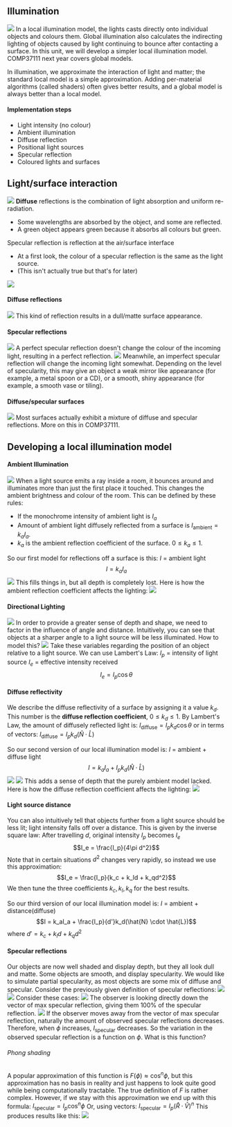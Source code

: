 ## Illumination
![](Pasted%20image%2020230223160035.png)
In a local illumination model, the lights casts directly onto individual objects and colours them. Global illumination also calculates the indirecting lighting of objects caused by light continuing to bounce after contacting a surface.
In this unit, we will develop a simpler local illumination model. COMP37111 next year covers global models.

In illumination, we approximate the interaction of light and matter; the standard local model is a simple approximation. Adding per-material algorithms (called shaders) often gives better results, and a global model is always better than a local model.

#### Implementation steps
- Light intensity (no colour)
- Ambient illumination
- Diffuse reflection
- Positional light sources
- Specular reflection
- Coloured lights and surfaces

## Light/surface interaction
![](Pasted%20image%2020230223160547.png)
**Diffuse** reflections is the combination of light absorption and uniform re-radiation.
- Some wavelengths are absorbed by the object, and some are reflected.
- A green object appears green because it absorbs all colours but green.

Specular reflection is reflection at the air/surface interface
- At a first look, the colour of a specular reflection is the same as the light source.
- (This isn't actually true but that's for later)

![](Pasted%20image%2020230223160914.png)

#### Diffuse reflections
![](Pasted%20image%2020230223161033.png)
This kind of reflection results in a dull/matte surface appearance.

#### Specular reflections
![](Pasted%20image%2020230223161157.png)
A perfect specular reflection doesn't change the colour of the incoming light, resulting in a perfect reflection.
![](Pasted%20image%2020230223161234.png)
Meanwhile, an imperfect specular reflection will change the incoming light somewhat. Depending on the level of specularity, this may give an object a weak mirror like appearance (for example, a metal spoon or a CD), or a smooth, shiny appearance (for example, a smooth vase or tiling).
#### Diffuse/specular surfaces
![](Pasted%20image%2020230223161445.png)
Most surfaces actually exhibit a mixture of diffuse and specular reflections. More on this in COMP37111.

## Developing a local illumination model
#### Ambient Illumination
![](Pasted%20image%2020230223161626.png)
When a light source emits a ray inside a room, it bounces around and illuminates more than just the first place it touched. This changes the ambient brightness and colour of the room. This can be defined by these rules:
- If the monochrome intensity of ambient light is $I_a$
- Amount of ambient light diffusely reflected from a surface is $I_{\text{ambient}} = k_aI_a$.
- $k_a$ is the ambient reflection coefficient of the surface. $0 \leq k_a \leq 1$.

So our first model for reflections off a surface is this:
$I$ = ambient light
$$I = k_aI_a$$
![](Pasted%20image%2020230223163548.png)
This fills things in, but all depth is completely lost. Here is how the ambient reflection coefficient affects the lighting:
![](Pasted%20image%2020230223163653.png)
#### Directional Lighting
![](Pasted%20image%2020230223163855.png)
In order to provide a greater sense of depth and shape, we need to factor in the influence of angle and distance. Intuitively, you can see that objects at a sharper angle to a light source will be less illuminated. How to model this?
![](Pasted%20image%2020230223164106.png)
Take these variables regarding the position of an object relative to a light source. We can use Lambert's Law:
$I_p$ = intensity of light source
$I_e$ = effective intensity received
$$ I_e = I_p\cos{\theta}$$
#### Diffuse reflectivity
We describe the diffuse reflectivity of a surface by assigning it a value $k_d$.
This number is the **diffuse reflection coefficient**, $0 \leq k_d \leq 1$.
By Lambert's Law, the amount of diffusely reflected light is:
$I_{\text{diffuse}} = I_pk_d\cos{\theta}$
or in terms of vectors:
$I_{\text{diffuse}} = I_pk_d(\hat{N} \cdot \hat{L})$

So our second version of our local illumination model is:
$I$ = ambient + diffuse light
$$I = k_aI_a + I_pk_d(\hat{N} \cdot \hat{L})$$
![](Pasted%20image%2020230223165011.png)
![](Pasted%20image%2020230223165056.png)
This adds a sense of depth that the purely ambient model lacked. Here is how the diffuse reflection coefficient affects the lighting:
![](Pasted%20image%2020230223165230.png)
#### Light source distance
You can also intuitively tell that objects further from a light source should be less lit; light intensity falls off over a distance. This is given by the inverse square law:
After travelling $d$, original intensity $I_p$ becomes $I_e$
$$I_e = \frac{I_p}{4\pi d^2}$$
Note that in certain situations $d^2$ changes very rapidly, so instead we use this approximation:
$$I_e = \frac{I_p}{k_c + k_ld + k_qd^2}$$
We then tune the three coefficients $k_c, k_l, k_q$ for the best results.

So our third version of our local illumination model is:
$I$ = ambient + distance(diffuse)
$$I = k_aI_a + \frac{I_p}{d'}k_d(\hat{N} \cdot \hat{L})$$
where $d' = k_c + k_ld + k_qd^2$
#### Specular reflections
Our objects are now well shaded and display depth, but they all look dull and matte. Some objects are smooth, and display specularity. We would like to simulate partial specularity, as most objects are some mix of diffuse and specular. Consider the previously given definition of specular reflections:
![](Pasted%20image%2020230223171056.png)
![](Pasted%20image%2020230223171158.png)
Consider these cases:
![](Pasted%20image%2020230223171440.png)
The observer is looking directly down the vector of max specular reflection, giving them 100% of the specular reflection.
![](Pasted%20image%2020230223171536.png)
If the observer moves away from the vector of max specular reflection, naturally the amount of observed specular reflections decreases. Therefore, when $\phi$ increases, $I_{\text{specular}}$ decreases.
So the variation in the observed specular reflection is a function on $\phi$. What is this function?
###### Phong shading
A popular approximation of this function is $F(\phi) \approx \cos^n{\phi}$, but this approximation has no basis in reality and just happens to look quite good while being computationally tractable. The true definition of $F$ is rather complex.
However, if we stay with this approximation we end up with this formula:
$I_\text{specular} = I_p\cos^n\phi$
Or, using vectors:
$I_\text{specular} = I_p(\hat{R} \cdot \hat{V})^n$
This produces results like this:
![](Pasted%20image%2020230223172428.png)
